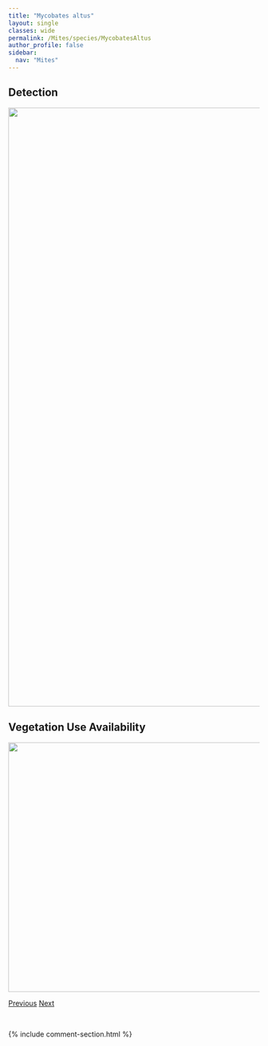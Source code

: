 ```yaml
---
title: "Mycobates altus"
layout: single
classes: wide
permalink: /Mites/species/MycobatesAltus
author_profile: false
sidebar:
  nav: "Mites"
---
```


<h2>Detection</h2>

<a href="https://drive.google.com/uc?export=view&id=1SYDrJE6E37dkileZCs75j26jp7WG1Tq9">
<img src="https://drive.google.com/uc?export=view&id=1SYDrJE6E37dkileZCs75j26jp7WG1Tq9" height = "1200" width = "800">
</a>


<h2>Vegetation Use Availability</h2>

<a href="https://drive.google.com/uc?export=view&id=1HsfEBG6qcpfsawSGUGZTJkDxlwyt9pzF">
<img src="https://drive.google.com/uc?export=view&id=1HsfEBG6qcpfsawSGUGZTJkDxlwyt9pzF" height = "500" width = "1000">
</a>


<a href="/DevelopmentWebsite/Mites/species/MultioppiaSp1DEW" class="pagination--pager" title="Multioppia sp. 1 DEW">Previous</a> <a href="/DevelopmentWebsite/Mites/species/MycobatesDryas" class="pagination--pager" title="Mycobates dryas">Next</a>

<p>&nbsp;</p>

{% include comment-section.html %}
